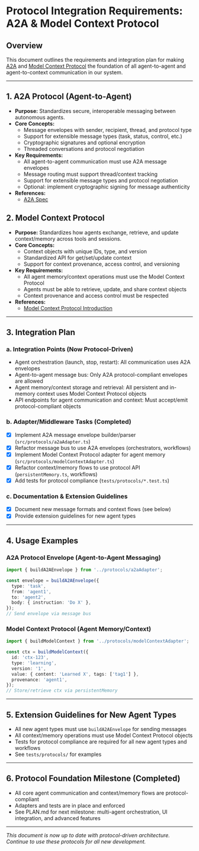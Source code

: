 # Protocol Integration Requirements: A2A & Model Context Protocol

## Overview
This document outlines the requirements and integration plan for making [A2A](https://github.com/google/A2A) and [Model Context Protocol](https://modelcontextprotocol.io/introduction) the foundation of all agent-to-agent and agent-to-context communication in our system.

---

## 1. A2A Protocol (Agent-to-Agent)
- **Purpose:** Standardizes secure, interoperable messaging between autonomous agents.
- **Core Concepts:**
  - Message envelopes with sender, recipient, thread, and protocol type
  - Support for extensible message types (task, status, control, etc.)
  - Cryptographic signatures and optional encryption
  - Threaded conversations and protocol negotiation
- **Key Requirements:**
  - All agent-to-agent communication must use A2A message envelopes
  - Message routing must support thread/context tracking
  - Support for extensible message types and protocol negotiation
  - Optional: implement cryptographic signing for message authenticity
- **References:**
  - [A2A Spec](https://github.com/google/A2A)

## 2. Model Context Protocol
- **Purpose:** Standardizes how agents exchange, retrieve, and update context/memory across tools and sessions.
- **Core Concepts:**
  - Context objects with unique IDs, type, and version
  - Standardized API for get/set/update context
  - Support for context provenance, access control, and versioning
- **Key Requirements:**
  - All agent memory/context operations must use the Model Context Protocol
  - Agents must be able to retrieve, update, and share context objects
  - Context provenance and access control must be respected
- **References:**
  - [Model Context Protocol Introduction](https://modelcontextprotocol.io/introduction)

---

## 3. Integration Plan

### a. Integration Points (Now Protocol-Driven)
- Agent orchestration (launch, stop, restart): All communication uses A2A envelopes
- Agent-to-agent message bus: Only A2A protocol-compliant envelopes are allowed
- Agent memory/context storage and retrieval: All persistent and in-memory context uses Model Context Protocol objects
- API endpoints for agent communication and context: Must accept/emit protocol-compliant objects

### b. Adapter/Middleware Tasks (**Completed**)
- [x] Implement A2A message envelope builder/parser (`src/protocols/a2aAdapter.ts`)
- [x] Refactor message bus to use A2A envelopes (orchestrators, workflows)
- [x] Implement Model Context Protocol adapter for agent memory (`src/protocols/modelContextAdapter.ts`)
- [x] Refactor context/memory flows to use protocol API (`persistentMemory.ts`, workflows)
- [x] Add tests for protocol compliance (`tests/protocols/*.test.ts`)

### c. Documentation & Extension Guidelines
- [x] Document new message formats and context flows (see below)
- [x] Provide extension guidelines for new agent types

---

## 4. Usage Examples

### A2A Protocol Envelope (Agent-to-Agent Messaging)
```typescript
import { buildA2AEnvelope } from '../protocols/a2aAdapter';

const envelope = buildA2AEnvelope({
  type: 'task',
  from: 'agent1',
  to: 'agent2',
  body: { instruction: 'Do X' },
});
// Send envelope via message bus
```

### Model Context Protocol (Agent Memory/Context)
```typescript
import { buildModelContext } from '../protocols/modelContextAdapter';

const ctx = buildModelContext({
  id: 'ctx-123',
  type: 'learning',
  version: '1',
  value: { content: 'Learned X', tags: ['tag1'] },
  provenance: 'agent1',
});
// Store/retrieve ctx via persistentMemory
```

---

## 5. Extension Guidelines for New Agent Types
- All new agent types must use `buildA2AEnvelope` for sending messages
- All context/memory operations must use Model Context Protocol objects
- Tests for protocol compliance are required for all new agent types and workflows
- See `tests/protocols/` for examples

---

## 6. Protocol Foundation Milestone (**Completed**)
- All core agent communication and context/memory flows are protocol-compliant
- Adapters and tests are in place and enforced
- See PLAN.md for next milestone: multi-agent orchestration, UI integration, and advanced features

---

*This document is now up to date with protocol-driven architecture. Continue to use these protocols for all new development.*
